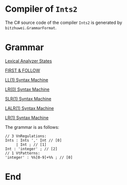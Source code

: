 # Compiler of `Ints2`

The C# source code of the compiler `Ints2` is generated by `bitzhuwei.GrammarFormat`.

# Grammar

[Lexical Analyzer States](doc/LexicalStates.md)

[FIRST & FOLLOW](doc/FIRST-FOLLOW.md)

[LL(1) Syntax Machine](doc/SyntaxMachineLL(1).md)

[LR(0) Syntax Machine](doc/SyntaxMachineLR(0).md)

[SLR(1) Syntax Machine](doc/SyntaxMachineSLR(1).md)

[LALR(1) Syntax Machine](doc/SyntaxMachineLALR(1).md)

[LR(1) Syntax Machine](doc/SyntaxMachineLR(1).md)

The grammar is as follows:

```
// 3 VnRegulations:
Ints : Ints ',' Int // [0]
     | Int ; // [1]
Int : 'integer' ; // [2]
// 1 VtPatterns:
'integer' : %%[0-9]+%% ; // [0]

```

# End

